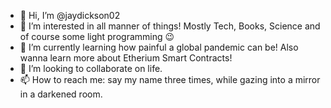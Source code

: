 - 👋 Hi, I’m @jaydickson02
- 👀 I’m interested in all manner of things! Mostly Tech, Books, Science and of course some light programming 😉
- 🌱 I’m currently learning how painful a global pandemic can be! Also wanna learn more about Etherium Smart Contracts!
- 💞️ I’m looking to collaborate on life.
- 📫 How to reach me: say my name three times, while gazing into a mirror in a darkened room.

<!---
jaydickson02/jaydickson02 is a ✨ special ✨ repository because its `README.md` (this file) appears on your GitHub profile.
You can click the Preview link to take a look at your changes.
--->
